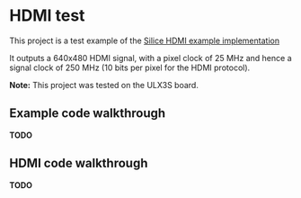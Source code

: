 # HDMI test

This project is a test example of the [Silice HDMI example implementation](../common/hdmi.ice)

It outputs a 640x480 HDMI signal, with a pixel clock of 25 MHz and hence a signal clock of 250 MHz (10 bits per pixel for the HDMI protocol).

**Note:** This project was tested on the ULX3S board.

## Example code walkthrough

**TODO**

## HDMI code walkthrough

**TODO**
